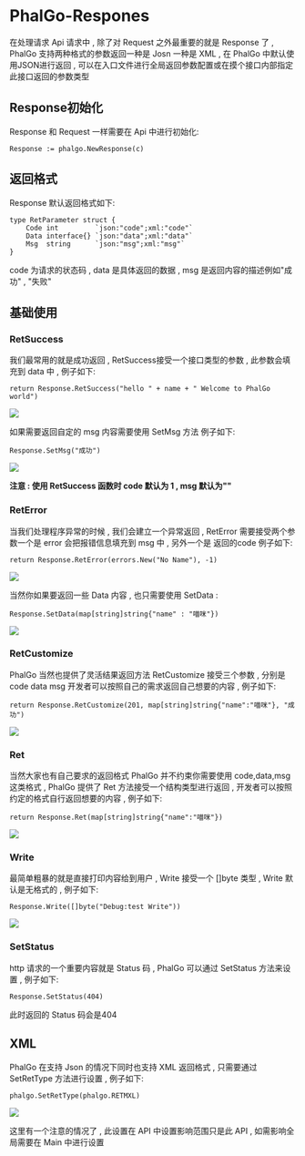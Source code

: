# PhalGo-Respones

在处理请求 Api 请求中 , 除了对 Request 之外最重要的就是 Response 了 , PhalGo 支持两种格式的参数返回一种是 Josn 一种是 XML , 在 PhalGo 中默认使用JSON进行返回 , 可以在入口文件进行全局返回参数配置或在摸个接口内部指定此接口返回的参数类型

## Response初始化

Response 和 Request 一样需要在 Api 中进行初始化:

	Response := phalgo.NewResponse(c)

## 返回格式

Response 默认返回格式如下:

	type RetParameter struct {
		Code int         `json:"code";xml:"code"`
		Data interface{} `json:"data";xml:"data"`
		Msg  string      `json:"msg";xml:"msg"`
	}

code 为请求的状态码 , data 是具体返回的数据 , msg 是返回内容的描述例如"成功" , "失败"

## 基础使用

### RetSuccess

我们最常用的就是成功返回 , RetSuccess接受一个接口类型的参数 , 此参数会填充到 data 中 , 例子如下:

	return Response.RetSuccess("hello " + name + " Welcome to PhalGo world")

![](http://i.imgur.com/RNj3Fc1.png)

如果需要返回自定的 msg 内容需要使用 SetMsg 方法 例子如下:

	Response.SetMsg("成功")

![](http://i.imgur.com/zlshvac.png)

**注意 : 使用 RetSuccess 函数时 code 默认为 1 , msg 默认为""**

### RetError

当我们处理程序异常的时候 , 我们会建立一个异常返回 , RetError 需要接受两个参数一个是 error 会把报错信息填充到 msg 中 , 另外一个是 返回的code 例子如下:

	return Response.RetError(errors.New("No Name"), -1)

![](http://i.imgur.com/KI5Z1IN.png)

当然你如果要返回一些 Data 内容 , 也只需要使用 SetData :

	Response.SetData(map[string]string{"name" : "喵咪"})

![](http://i.imgur.com/Fl22Yjc.png)

### RetCustomize

PhalGo 当然也提供了灵活结果返回方法 RetCustomize 接受三个参数 , 分别是 code data msg 开发者可以按照自己的需求返回自己想要的内容 , 例子如下:

	return Response.RetCustomize(201, map[string]string{"name":"喵咪"}, "成功")

![](http://i.imgur.com/ouLezwV.png)

### Ret

当然大家也有自己要求的返回格式 PhalGo 并不约束你需要使用 code,data,msg 这类格式 , PhalGo 提供了 Ret 方法接受一个结构类型进行返回 , 开发者可以按照约定的格式自行返回想要的内容 , 例子如下:

	return Response.Ret(map[string]string{"name":"喵咪"})

![](http://i.imgur.com/AS5gvs1.png)

### Write

最简单粗暴的就是直接打印内容给到用户 , Write 接受一个 []byte 类型 , Write 默认是无格式的 , 例子如下:

	Response.Write([]byte("Debug:test Write"))

![](http://i.imgur.com/Um6QaPB.png)

### SetStatus

http 请求的一个重要内容就是 Status 码 , PhalGo 可以通过 SetStatus 方法来设置 , 例子如下:

	Response.SetStatus(404)

此时返回的 Status 码会是404

## XML

PhalGo 在支持 Json 的情况下同时也支持 XML 返回格式 , 只需要通过 SetRetType 方法进行设置 , 例子如下:

	phalgo.SetRetType(phalgo.RETMXL)
 
![](http://i.imgur.com/Y5Aki23.png)

这里有一个注意的情况了 , 此设置在 API 中设置影响范围只是此 API , 如需影响全局需要在 Main 中进行设置



